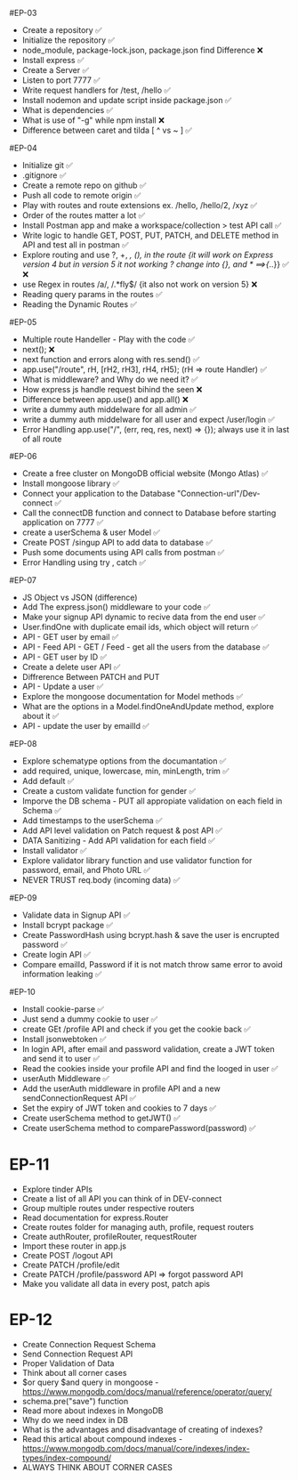 #EP-03

- Create a repository  ✅
- Initialize the repository     ✅
- node_module, package-lock.json, package.json find Difference  ❌
- Install express       ✅
- Create a Server       ✅
- Listen to port 7777   ✅
- Write request handlers for /test, /hello      ✅
- Install nodemon and update script inside package.json     ✅
- What is dependencies      ✅
- What is use of "-g" while npm install     ❌
- Difference between caret and tilda [ ^ vs ~ ]     ✅

#EP-04

- Initialize git    ✅
- .gitignore        ✅
- Create a remote repo on github    ✅
- Push all code to remote origin    ✅
- Play with routes and route extensions ex. /hello, /hello/2, /xyz  ✅
- Order of the routes matter a lot      ✅
- Install Postman app and make a workspace/collection > test API call   ✅
- Write logic to handle GET, POST, PUT, PATCH, and DELETE method in API and test all in postman ✅
- Explore routing and use ?, +, *, (), in the route {it will work on Express version 4 but in version 5 it not working ? change into {}, and * ==>{*..}}    ✅ ❌
- use Regex in routes /a/, /.*fly$/ {it also not work on version 5}     ❌
- Reading query params in the routes    ✅
- Reading the Dynamic Routes    ✅

#EP-05

- Multiple route Handeller - Play with the code ✅
- next();   ❌
- next function and errors along with res.send()     ✅
- app.use("/route", rH, [rH2, rH3], rH4, rH5); (rH => route Handler)     ✅
- What is middleware? and Why do we need it?     ✅
- How express js handle request bihind the seen     ❌
- Difference between app.use() and app.all()        ❌
- write a dummy auth middelware for all admin    ✅
- write a dummy auth middelware for all user and expect /user/login  ✅
- Error Handling app.use("/", (err, req, res, next) => {}); always use it in last of all route


#EP-06

- Create a free cluster on MongoDB official website (Mongo Atlas) ✅
- Install mongoose library  ✅
- Connect your application to the Database "Connection-url"/Dev-connect     ✅
- Call the connectDB function and connect to Database before starting application on 7777  ✅
- create a userSchema & user Model      ✅
- Create POST /singup API to add data to database       ✅
- Push some documents using API calls from postman      ✅
- Error Handling using try , catch      ✅

#EP-07

- JS Object vs JSON (difference)    
- Add The express.json() middleware to your code    ✅
- Make your signup API dynamic to recive data from the end user     ✅
- User.findOne with duplicate email ids, which object will return   ✅
- API - GET user by email   ✅
- API - Feed API - GET / Feed - get all the users from the database ✅
- API - GET user by ID      ✅
- Create a delete user API      ✅
- Diffrerence Between PATCH and PUT     
- API - Update a user   ✅
- Explore the mongoose documentation for Model methods  ✅
- What are the options in a Model.findOneAndUpdate method, explore about it     ✅
- API - update the user by emailId      ✅

#EP-08

- Explore schematype options from the documantation ✅
- add required, unique, lowercase, min, minLength, trim ✅
- Add default   ✅
- Create a custom validate function for gender  ✅
- Imporve the DB schema - PUT all appropiate validation on each field in Schema     ✅
- Add timestamps to the userSchema      ✅
- Add API level validation on Patch request & post API      ✅
- DATA Sanitizing - Add API validation for each field       ✅
- Install validator     ✅
- Explore validator library function and use validator function for password, email, and Photo URL  ✅
- NEVER TRUST req.body (incoming data)      ✅

#EP-09

- Validate data in Signup API   ✅
- Install bcrypt package        ✅
- Create PasswordHash using bcrypt.hash & save the user is encrupted password   ✅
- Create login API      ✅
- Compare emailId, Password if it is not match throw same error to avoid information leaking    ✅

#EP-10

- Install cookie-parse      ✅
- Just send a dummy cookie to user      ✅
- create GEt /profile API and check if you get the cookie back  ✅
- Install jsonwebtoken      ✅
- In login API, after email and password validation, create a JWT token and send it to user     ✅
- Read the cookies inside your profile API and find the looged in user      ✅
- userAuth Middleware       ✅
- Add the userAuth middleware in profile API and a new sendConnectionRequest API        ✅
- Set the expiry of JWT token and cookies to 7 days     ✅
- Create userSchema method to getJWT()      ✅
- Create userSchema method to comparePassword(password)     ✅

# EP-11

- Explore tinder APIs   
- Create a list of all API you can think of in DEV-connect
- Group multiple routes under respective routers
- Read documentation for express.Router
- Create routes folder for managing auth, profile, request routers
- Create authRouter, profileRouter, requestRouter
- Import these router in app.js
- Create POST /logout API
- Create PATCH /profile/edit
- Create PATCH /profile/password API => forgot password API
- Make you validate all data in every post, patch apis

# EP-12

- Create Connection Request Schema
- Send Connection Request API
- Proper Validation of Data
- Think about all corner cases
- $or query $and query in mongoose  -https://www.mongodb.com/docs/manual/reference/operator/query/
- schema.pre("save") function
- Read more about indexes in MongoDB
- Why do we need index in DB
- What is the advantages and disadvantage of creating of indexes?
- Read this artical about compound indexes - https://www.mongodb.com/docs/manual/core/indexes/index-types/index-compound/
- ALWAYS THINK ABOUT CORNER CASES